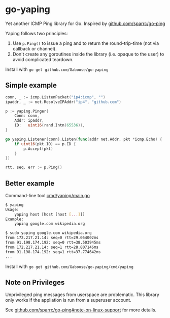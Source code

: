 # go-yaping

Yet another ICMP Ping library for Go. Inspired by [github.com/sparrc/go-ping](https://github.com/sparrc/go-ping)

Yaping follows two principles:

1. Use `p.Ping()` to issue a ping and to return the round-trip-time (not via callback or channel).
2. Don't create any goroutines inside the library (i.e. opaque to the user) to avoid complicated teardown.

Install with `go get github.com/Gaboose/go-yaping`

## Simple example

```go
conn, _ := icmp.ListenPacket("ip4:icmp", "")
ipaddr, _ := net.ResolveIPAddr("ip4", "github.com")

p := yaping.Pinger{
    Conn: conn,
    Addr: ipaddr,
    ID:   uint16(rand.Intn(65536)),
}

go yaping.Listener{conn}.Listen(func(addr net.Addr, pkt *icmp.Echo) {
    if uint16(pkt.ID) == p.ID {
        p.Accept(pkt)
    }
})

rtt, seq, err := p.Ping()
```

## Better example

Command-line tool [cmd/yaping/main.go](https://github.com/Gaboose/go-yaping/blob/master/cmd/yaping/main.go)

```bash
$ yaping
Usage:
	yaping host [host [host [...]]]
Example:
	yaping google.com wikipedia.org

$ sudo yaping google.com wikipedia.org
from 172.217.21.14: seq=0 rtt=29.054002ms
from 91.198.174.192: seq=0 rtt=38.503945ms
from 172.217.21.14: seq=1 rtt=28.807146ms
from 91.198.174.192: seq=1 rtt=37.774642ms
...
```

Install with `go get github.com/Gaboose/go-yaping/cmd/yaping`

## Note on Privileges

Unprivileged ping messages from userspace are problematic. This library only works if the appliation is run from a superuser account.

See [github.com/sparrc/go-ping#note-on-linux-support](https://github.com/sparrc/go-ping#note-on-linux-support) for more details.